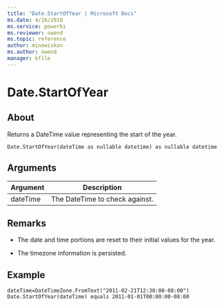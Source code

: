 ```yaml
---
title: "Date.StartOfYear | Microsoft Docs"
ms.date: 4/16/2018
ms.service: powerbi
ms.reviewer: owend
ms.topic: reference
author: minewiskan
ms.author: owend
manager: kfile
---
```

# Date.StartOfYear

  
## About  
Returns a DateTime value representing the start of the year.  
  
```  
Date.StartOfYear(dateTime as nullable datetime) as nullable datetime  
```  
  
## Arguments  
  
|Argument|Description|  
|------------|---------------|  
|dateTime|The DateTime to check against.|  
  
## Remarks  
  
-   The date and time portions are reset to their initial values for the year.  
  
-   The timezone information is persisted.  
  
## <a name="__goback"></a>Example  
  
```  
dateTime=DateTimeZone.FromText("2011-02-21T12:30:00-08:00")   
Date.StartOfYear(dateTime) equals 2011-01-01T00:00:00-08:00  
```  

